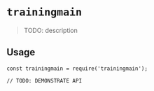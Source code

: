 # `trainingmain`

> TODO: description

## Usage

```
const trainingmain = require('trainingmain');

// TODO: DEMONSTRATE API
```
